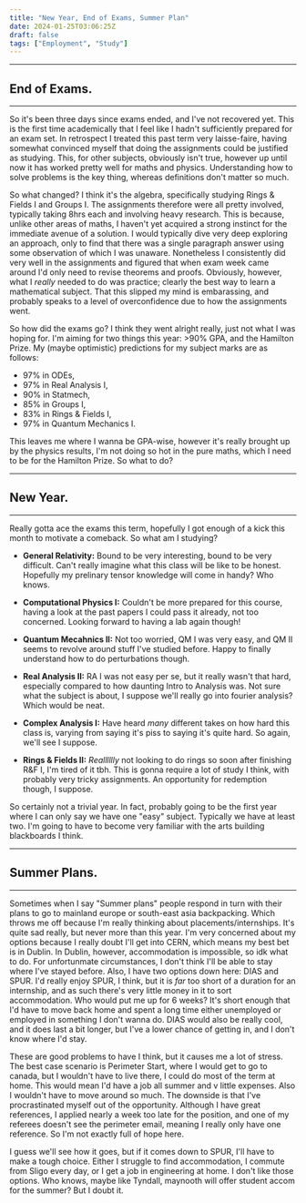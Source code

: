```yaml
---
title: "New Year, End of Exams, Summer Plan"
date: 2024-01-25T03:06:25Z
draft: false
tags: ["Employment", "Study"]
---
```


---
## End of Exams.
---

So it's been three days since exams ended, and I've not recovered yet. This is the first time academically that I feel like I hadn't sufficiently prepared for an exam set. In retrospect I treated this past term very laisse-faire, having somewhat convinced myself that doing the assignments could be justified as studying. This, for other subjects, obviously isn't true, however up until now it has worked pretty well for maths and physics. Understanding how to solve problems is the key thing, whereas definitions don't matter so much.

So what changed? I think it's the algebra, specifically studying Rings & Fields I and Groups I. The assignments therefore were all pretty involved, typically taking 8hrs each and involving heavy research. This is because, unlike other areas of maths, I haven't yet acquired a strong instinct for the immediate avenue of a solution. I would typically dive very deep exploring an approach, only to find that there was a single paragraph answer using some observation of which I was unaware. Nonetheless I consistently did very well in the assignments and figured that when exam week came around I'd only need to revise theorems and proofs. Obviously, however, what I _really_ needed to do was practice; clearly the best way to learn a mathematical subject. That this slipped my mind is embarassing, and probably speaks to a level of overconfidence due to how the assignments went.

So how did the exams go? I think they went alright really, just not what I was hoping for. I'm aiming for two things this year: >90% GPA, and the Hamilton Prize. My (maybe optimistic) predictions for my subject marks are as follows:
- 97% in ODEs, 
- 97% in Real Analysis I,
- 90% in Statmech, 
- 85% in Groups I, 
- 83% in Rings & Fields I, 
- 97% in Quantum Mechanics I. 

This leaves me where I wanna be GPA-wise, however it's really brought up by the physics results, I'm not doing so hot in the pure maths, which I need to be for the Hamilton Prize. So what to do?

---
## New Year.
---

Really gotta ace the exams this term, hopefully I got enough of a kick this month to motivate a comeback. So what am I studying?
- **General Relativity:** 
Bound to be very interesting, bound to be very difficult. Can't really imagine what this class will be like to be honest. Hopefully my prelinary tensor knowledge will come in handy? Who knows.

- **Computational Physics I:**
Couldn't be more prepared for this course, having a look at the past papers I could pass it already, not too concerned. Looking forward to having a lab again though!

- **Quantum Mecahnics II:**
Not too worried, QM I was very easy, and QM II seems to revolve around stuff I've studied before. Happy to finally understand how to do perturbations though.

- **Real Analysis II:**
RA I was not easy per se, but it really wasn't that hard, especially compared to how daunting Intro to Analysis was. Not sure what the subject is about, I suppose we'll really go into fourier analysis? Which would be neat.

- **Complex Analysis I:**
Have heard _many_ different takes on how hard this class is, varying from saying it's piss to saying it's quite hard. So again, we'll see I suppose.

- **Rings & Fields II:**
_Realllllly_ not looking to do rings so soon after finishing R&F I, I'm tired of it tbh. This is gonna require a lot of study I think, with probably very tricky assignments. An opportunity for redemption though, I suppose.

So certainly not a trivial year. In fact, probably going to be the first year where I can only say we have one "easy" subject. Typically we have at least two. I'm going to have to become very familiar with the arts building blackboards I think.

---
## Summer Plans.
---

Sometimes when I say "Summer plans" people respond in turn with their plans to go to mainland europe or south-east asia backpacking. Which throws me off because I'm really thinking about placements/internships. It's quite sad really, but never more than this year. I'm very concerned about my options because I really doubt I'll get into CERN, which means my best bet is in Dublin. In Dublin, however, accommodation is impossible, so idk what to do. For unfortunmate circumstances, I don't think I'll be able to stay where I've stayed before. Also, I have two options down here: DIAS and SPUR. I'd really enjoy SPUR, I think, but it is _far_ too short of a duration for an internship, and as such there's very little money in it to sort accommodation. Who would put me up for 6 weeks? It's short enough that I'd have to move back home and spent a long time either unemployed or employed in something I don't wanna do. DIAS would also be really cool, and it does last a bit longer, but I've a lower chance of getting in, and I don't know where I'd stay.

These are good problems to have I think, but it causes me a lot of stress. The best case scenario is Perimeter Start, where I would get to go to canada, but I wouldn't have to live there, I could do most of the term at home. This would mean I'd have a job all summer and v little expenses. Also I wouldn't have to move around so much. The downside is that I've procrastinated myself out of the opportunity. Although I have great references, I applied nearly a week too late for the position, and one of my referees doesn't see the perimeter email, meaning I really only have one reference. So I'm not exactly full of hope here.

I guess we'll see how it goes, but if it comes down to SPUR, I'll have to make a tough choice. Either I struggle to find accommodation, I commute from Sligo every day, or I get a job in engineering at home. I don't like those options. Who knows, maybe like Tyndall, maynooth will offer student accom for the summer? But I doubt it.
